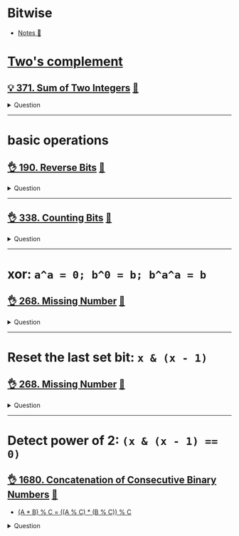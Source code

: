 # Bitwise
- [Notes :notebook:](../notes/bitwise.md)

# [Two's complement](../notes/bitwise.md#twos-complement)

## [:bulb: 371. Sum of Two Integers](https://leetcode.com/problems/sum-of-two-integers/) [:dart:](sum_of_2_ints.h)
<details><summary markdown="span">Question</summary>

```markdown
Given two integers a and b, return the sum of the two integers without using the operators + and -.
```
</details>

------------------------------------------------------------------------------

# basic operations
## [:ok_hand: 190. Reverse Bits](https://leetcode.com/problems/missing-number/) [:dart:](reverse_bits.h)
<details><summary markdown="span">Question</summary>

```markdown
Reverse bits of a given 32 bits unsigned integer.

Input:            n = 00000010100101000001111010011100
Output:    964176192 (00111001011110000010100101000000)
```
</details>

------------------------------------------------------------------------------

## [:ok_hand: 338. Counting Bits](https://leetcode.com/problems/counting-bits/) [:dart:](counting_bits.h)
<details><summary markdown="span">Question</summary>

```markdown
Given an integer n, return an array ans of length n + 1 such that
for each i (0 <= i <= n),
ans[i] is the number of 1's in the binary representation of i.

Input: n = 5
Output: [0,1,1,2,1,2]
```
</details>

------------------------------------------------------------------------------

# xor: `a^a = 0; b^0 = b; b^a^a = b`

## [:ok_hand: 268. Missing Number](https://leetcode.com/problems/missing-number/) [:dart:](missing_num.h)
<details><summary markdown="span">Question</summary>

```markdown
Given an array nums containing n distinct numbers in the range [0, n], return the only number in the range that is missing from the array.

Input: nums = [3,0,1]
Output: 2
```
</details>

------------------------------------------------------------------------------

# Reset the last set bit: `x & (x - 1)`

## [:ok_hand: 268. Missing Number](https://leetcode.com/problems/number-of-1-bits/) [:dart:](number_of_setbit.h)
<details><summary markdown="span">Question</summary>

```markdown
Write a function that takes an unsigned integer and
returns the number of '1' bits it has (also known as the Hamming weight).
```
</details>

------------------------------------------------------------------------------

# Detect power of 2: `(x & (x - 1) == 0)`

## [:ok_hand: 1680. Concatenation of Consecutive Binary Numbers](https://leetcode.com/problems/concatenation-of-consecutive-binary-numbers/) [:dart:](concat_consecutive_binary_nums.h)
- [(A * B) % C = ((A % C) * (B % C)) % C](../notes/math.md#modular-multiplication-property)

<details><summary markdown="span">Question</summary>
```markdown
- Given an integer n, return the decimal value of the binary string formed by concatenating the binary representations of 1 to n in order, modulo 10^9 + 7.

Input: n = 3
Output: 27
Explanation: In binary, 1, 2, and 3 corresponds to "1", "10", and "11".
After concatenating them, we have "11011", which corresponds to the decimal value 27.
```
</details>

------------------------------------------------------------------------------
